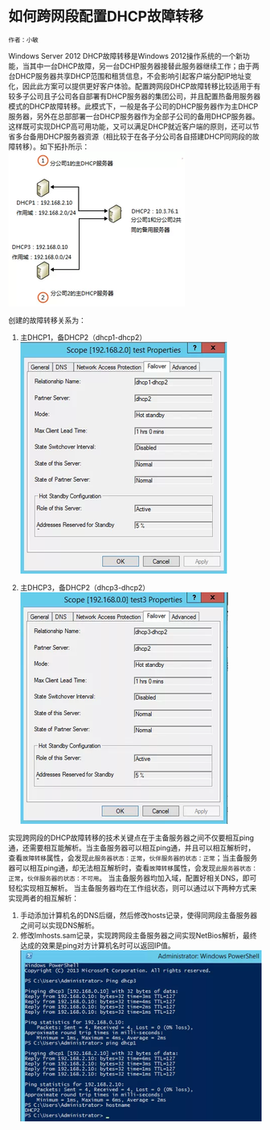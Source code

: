 # 如何跨网段配置DHCP故障转移
    作者：小敏

Windows Server 2012 DHCP故障转移是Windows 2012操作系统的一个新功能，当其中一台DHCP故障，另一台DCHP服务器接替此服务器继续工作；由于两台DHCP服务器共享DHCP范围和租赁信息，不会影响引起客户端分配IP地址变化，因此此方案可以提供更好客户体验。配置跨网段DHCP故障转移比较适用于有较多子公司且子公司各自部署有DHCP服务器的集团公司，并且配置热备用服务器模式的DHCP故障转移。此模式下，一般是各子公司的DHCP服务器作为主DHCP服务器，另外在总部部署一台DHCP服务器作为全部子公司的备用DHCP服务器。这样既可实现DHCP高可用功能，又可以满足DHCP就近客户端的原则，还可以节省多台备用DHCP服务器资源（相比较于在各子分公司各自搭建DHCP同网段的故障转移）。如下拓扑所示：
![](imgs/20150426.001.png)

创建的故障转移关系为：
1. 主DHCP1，备DHCP2（dhcp1-dhcp2）
![](imgs/20150426.002.png)

2. 主DHCP3，备DHCP2（dhcp3-dhcp2）
![](imgs/20150426.003.png)

实现跨网段的DHCP故障转移的技术关键点在于主备服务器之间不仅要相互ping通，还需要相互能解析。当主备服务器可以相互ping通，并且可以相互解析时，查看`故障转移`属性，会发现`此服务器状态：正常`，`伙伴服务器的状态：正常`；当主备服务器可以相互ping通，却无法相互解析时，查看`故障转移`属性，会发现`此服务器状态：正常`，`伙伴服务器的状态：不可用`。
当主备服务器均加入域，配置好相关DNS，即可轻松实现相互解析。
当主备服务器均在工作组状态，则可以通过以下两种方式来实现两者的相互解析：
1. 手动添加计算机名的DNS后缀，然后修改hosts记录，使得同网段主备服务器之间可以实现DNS解析。
2. 修改lmhosts.sam记录，实现跨网段主备服务器之间实现NetBios解析，最终达成的效果是ping对方计算机名时可以返回IP值。
![](imgs/20150426.004.png)
